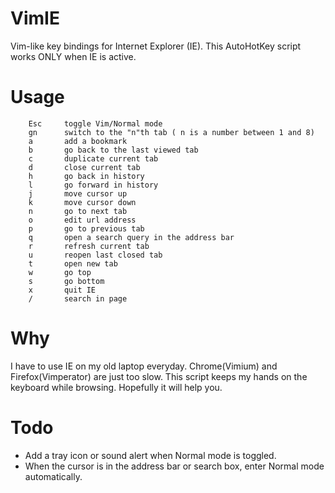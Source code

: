 VimIE
=====

Vim-like key bindings for Internet Explorer (IE). This AutoHotKey script works ONLY when IE is active.

Usage
=====

 
		Esc		toggle Vim/Normal mode
		gn		switch to the "n"th tab ( n is a number between 1 and 8)
		a		add a bookmark
        b       go back to the last viewed tab
		c		duplicate current tab
		d		close current tab
		h		go back in history
		l		go forward in history
 		j		move cursor up
 		k		move cursor down
		n		go to next tab
		o		edit url address 
		p		go to previous tab
        q       open a search query in the address bar
		r		refresh current tab
		u		reopen last closed tab
		t		open new tab
		w		go top
		s		go bottom
        x       quit IE
		/		search in page


Why
===
I have to use IE on my old laptop everyday. Chrome(Vimium) and Firefox(Vimperator) are just too slow. This script keeps my hands on the keyboard while browsing. Hopefully it will help you. 

Todo
====
* Add a tray icon or sound alert when Normal mode is toggled.
* When the cursor is in the address bar or search box, enter Normal mode automatically.
